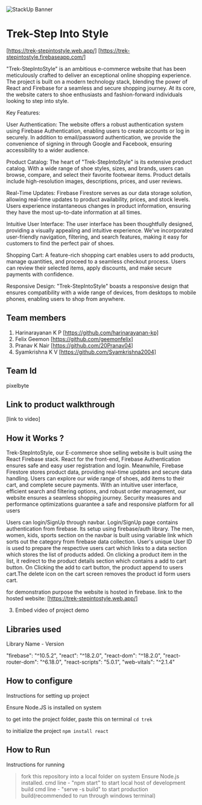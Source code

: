![StackUp Banner]([https://tinkerhub.frappe.cloud/files/stackup%20banner.jpeg])
# Trek-Step Into Style

[https://trek-stepintostyle.web.app/]
[https://trek-stepintostyle.firebaseapp.com/]

"Trek-StepIntoStyle" is an ambitious e-commerce website that has been meticulously crafted to deliver an exceptional online shopping experience. The project is built on a modern technology stack, blending the power of React and Firebase for a seamless and secure shopping journey. At its core, the website caters to shoe enthusiasts and fashion-forward individuals looking to step into style.

Key Features:

User Authentication: The website offers a robust authentication system using Firebase Authentication, enabling users to create accounts or log in securely. In addition to email/password authentication, we provide the convenience of signing in through Google and Facebook, ensuring accessibility to a wider audience.

Product Catalog: The heart of "Trek-StepIntoStyle" is its extensive product catalog. With a wide range of shoe styles, sizes, and brands, users can browse, compare, and select their favorite footwear items. Product details include high-resolution images, descriptions, prices, and user reviews.

Real-Time Updates: Firebase Firestore serves as our data storage solution, allowing real-time updates to product availability, prices, and stock levels. Users experience instantaneous changes in product information, ensuring they have the most up-to-date information at all times.

Intuitive User Interface: The user interface has been thoughtfully designed, providing a visually appealing and intuitive experience. We've incorporated user-friendly navigation, filtering, and search features, making it easy for customers to find the perfect pair of shoes.

Shopping Cart: A feature-rich shopping cart enables users to add products, manage quantities, and proceed to a seamless checkout process. Users can review their selected items, apply discounts, and make secure payments with confidence.

Responsive Design: "Trek-StepIntoStyle" boasts a responsive design that ensures compatibility with a wide range of devices, from desktops to mobile phones, enabling users to shop from anywhere.

## Team members
1. Harinarayanan K P [https://github.com/harinarayanan-kp]
2. Felix Geemon [https://github.com/geemonfelix]
3. Pranav K Nair [https://github.com/20Pranav04]
4. Syamkrishna K V [https://github.com/Syamkrishna2004]

## Team Id
pixelbyte
## Link to product walkthrough
[link to video]
## How it Works ?
  Trek-StepIntoStyle, our E-commerce shoe selling website is built using the React Firebase stack. React for the front-end, Firebase Authentication ensures safe and easy user registration and login. Meanwhile, Firebase Firestore stores product data, providing real-time updates and secure data handling. Users can explore our wide range of shoes, add items to their cart, and complete secure payments. With an intuitive user interface, efficient search and filtering options, and robust order management, our website ensures a seamless shopping journey. Security measures and performance optimizations guarantee a safe and responsive platform for all users
  
  Users can login/SignUp through navbar. Login/SignUp page contains authentication from firebase. Its setup using firebase/auth library. The men, women, kids, sports section on the navbar is built using variable link which sorts out the category from firebase data collection. User's unique User ID is used to prepare the respective users cart which links to a data section which stores the list of products added. On clicking a product item in the list, it redirect to the product details section which contains a add to cart button. On Clicking the add to cart button, the product append to users cart.The delete icon on the cart screen removes the product id form users cart.

for demonstration purpose the website is hosted in firebase.
link to the hosted website:  [https://trek-stepintostyle.web.app/]
  
3. Embed video of project demo
## Libraries used
Library Name - Version

"firebase": "^10.5.2",
"react": "^18.2.0",
"react-dom": "^18.2.0",
"react-router-dom": "^6.18.0",
"react-scripts": "5.0.1",
"web-vitals": "^2.1.4"

## How to configure
Instructions for setting up project

Ensure Node.JS is installed on system

to get into the project folder, paste this on terminal
```cd trek```

to initialize the project
``` npm install react ```

## How to Run
Instructions for running
> fork this repository into a local folder on system
> Ensure Node.js installed.
> cmd line - "npm start" to start local host of development build
> cmd line - "serve -s build" to start production build(recommended to run through windows terminal)
